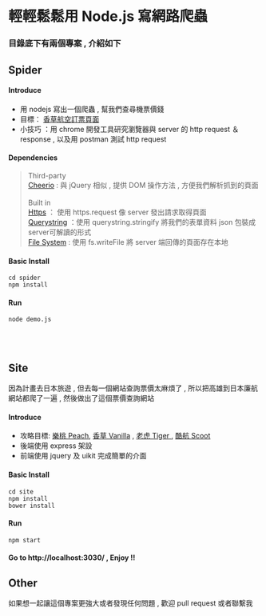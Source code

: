 # 輕輕鬆鬆用 Node.js 寫網路爬蟲

### 目錄底下有兩個專案 , 介紹如下

## Spider
#### Introduce
* 用 nodejs 寫出一個爬蟲 , 幫我們查尋機票價錢
* 目標： [香草航空訂票頁面](https://www.vanilla-air.com/reservation/ibe/ibe/booking)
* 小技巧 ：用 chrome 開發工具研究瀏覽器與 server 的 http request ＆response  ,  以及用 postman 測試 http request

#### Dependencies
> Third-party <br>
> [Cheerio](https://github.com/cheeriojs/cheerio) : 與 jQuery 相似 , 提供 DOM 操作方法 , 方便我們解析抓到的頁面 <br>
> <br>
> Built in <br>
> [Https](https://nodejs.org/api/https.html) ： 使用 https.request 像 server 發出請求取得頁面<br>
> [Querystring](https://nodejs.org/api/querystring.html) ：使用 querystring.stringify 將我們的表單資料 json 包裝成 server可解讀的形式<br>
> [File System](https://nodejs.org/api/fs.html) : 使用 fs.writeFile 將 server 端回傳的頁面存在本地 <br>

#### Basic Install
```cd spider```
<br>
```npm install```

#### Run
```node demo.js```

<br>
<br>

## Site
因為計畫去日本旅遊 , 但去每一個網站查詢票價太麻煩了 ,  所以把高雄到日本廉航網站都爬了一遍 ,  然後做出了這個票價查詢網站

#### Introduce
* 攻略目標: [樂桃 Peach](http://www.flypeach.com/tw/home.aspx),  [香草 Vanilla](http://www.vanilla-air.com/tw/) , [老虎 Tiger ](http://www.tigerair.com/tw/zh/) , [酷航 Scoot](https://www.flyscoot.com/index.php/zhtw/)
* 後端使用 express 架設
* 前端使用 jquery 及 uikit 完成簡單的介面

#### Basic Install
```cd site```
<br>
```npm install```
<br>
```bower install```

#### Run
```npm start```

#### Go to http://localhost:3030/  ,  Enjoy !!

## Other
如果想一起讓這個專案更強大或者發現任何問題 , 歡迎 pull request 或者聯繫我

